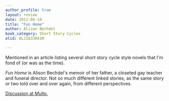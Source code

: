 ```yaml
---
author_profile: true
layout: review
date: 2012-06-10
title: "Fun Home"
author: Alison Bechdel
book_category: Short Story Cycles
olid: OL31833041M

---
```

Mentioned in an article listing several short story cycle style novels that I'm fond of (or was as the time).

*Fun Home* is Alison Bechdel's memoir of her father, a closeted gay teacher and funeral director. Not so much different linked stories, as the same story or two told over and over again, from different perspectives. 

[Discussion at *Multo*.](https://multoghost.wordpress.com/2012/06/10/stories-for-the-short-attention-span/)